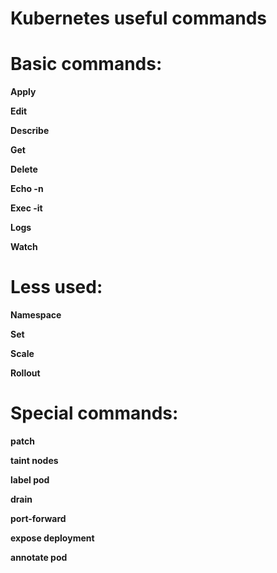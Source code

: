 # Kubernetes useful commands

Basic commands:
==============

**Apply**

**Edit**

**Describe**

**Get**

**Delete**

**Echo -n**

**Exec -it**

**Logs**

**Watch**

Less used:
==========

**Namespace**

**Set**

**Scale**

**Rollout**

Special commands:
=================

**patch**

**taint nodes**

**label pod**

**drain**

**port-forward**

**expose deployment**

**annotate pod**
